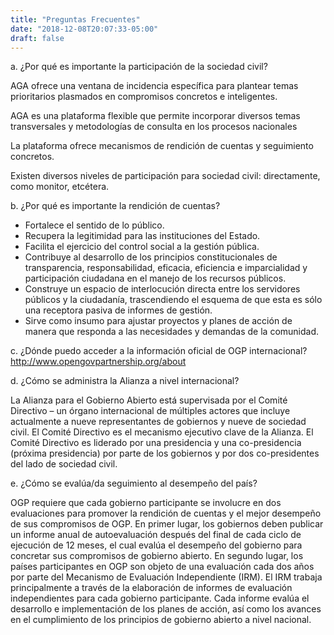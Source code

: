 ```yaml
---
title: "Preguntas Frecuentes"
date: "2018-12-08T20:07:33-05:00"
draft: false
---
```


a. ¿Por qué es importante la participación de la sociedad civil?

AGA ofrece una ventana de incidencia específica para plantear temas prioritarios plasmados en compromisos concretos e inteligentes.

AGA es una plataforma flexible que permite incorporar diversos temas transversales y metodologías de consulta en los procesos nacionales

La plataforma ofrece mecanismos de rendición de cuentas y seguimiento concretos.

Existen diversos niveles de participación para sociedad civil: directamente, como monitor, etcétera.

b. ¿Por qué es importante la rendición de cuentas?

- Fortalece el sentido de lo público.
- Recupera la legitimidad para las instituciones del Estado.
- Facilita el ejercicio del control social a la gestión pública.
- Contribuye al desarrollo de los principios constitucionales de transparencia, responsabilidad, eficacia, eficiencia e imparcialidad y participación ciudadana en el manejo de los recursos públicos.
- Construye un espacio de interlocución directa entre los servidores públicos y la ciudadanía, trascendiendo el esquema de que esta es sólo una receptora pasiva de informes de gestión.
- Sirve como insumo para ajustar proyectos y planes de acción de manera que responda a las necesidades y demandas de la comunidad.

c. ¿Dónde puedo acceder a la información oficial de OGP internacional?
http://www.opengovpartnership.org/about

d. ¿Cómo se administra la Alianza a nivel internacional?

La Alianza para el Gobierno Abierto está supervisada por el Comité Directivo – un órgano internacional de múltiples actores que incluye actualmente a nueve representantes de gobiernos y nueve de sociedad civil. El Comité Directivo es el mecanismo ejecutivo clave de la Alianza. El Comité Directivo es liderado por una presidencia y una co-presidencia (próxima presidencia) por parte de los gobiernos y por dos co-presidentes del lado de sociedad civil.

e. ¿Cómo se evalúa/da seguimiento al desempeño del país?

OGP requiere que cada gobierno participante se involucre en dos evaluaciones para promover la rendición de cuentas y el mejor desempeño de sus compromisos de OGP. En primer lugar, los gobiernos deben publicar un informe anual de autoevaluación después del final de cada ciclo de ejecución de 12 meses, el cual evalúa el desempeño del gobierno para concretar sus compromisos de gobierno abierto. En segundo lugar, los países participantes en OGP son objeto de una evaluación cada dos años por parte del Mecanismo de Evaluación Independiente (IRM). El IRM trabaja principalmente a través de la elaboración de informes de evaluación independientes para cada gobierno participante. Cada informe evalúa el desarrollo e implementación de los planes de acción, así como los avances en el cumplimiento de los principios de gobierno abierto a nivel nacional.